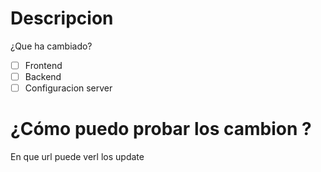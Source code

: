 # Descripcion
¿Que ha cambiado?

 - [ ] Frontend
 - [ ] Backend
 - [ ] Configuracion server

# ¿Cómo puedo probar los cambion ?
En que url puede verl los update
